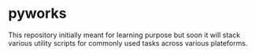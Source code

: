 # pyworks
This repository initially meant for learning purpose but soon it will stack various utility scripts for commonly used tasks across various plateforms.
